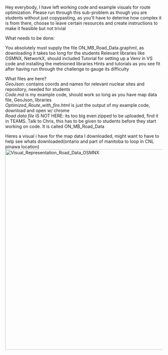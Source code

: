 Hey everybody, I have left working code and example visuals for route optimization.
Please run through this sub-problem as though you are students without just copypasting, as you'll have to deterine how complex it is
from there, choose to leave certain resources and create instructions to make it feasible but not trivial

What needs to be done:

You absolutely must supply the file ON_MB_Road_Data.graphml, as downloading it takes too long for the students
Relevant libraries like OSMNX, NetworkX, should included
Tutorial for setting up a Venv in VS code and installing the metnioned libraries
Hints and tutorials as you see fit after having run through the challenge to gauge its difficulty

What files are here?  
*GeoJson:* contains coords and names for relevant nuclear sites and repository, needed for students  
*Code.md* is my example code, should work so long as you have map data file, GeoJson, libraries  
*Optimized_Route_with_fire.html* is just the output of my example code, download and open w/ chrome  
*Road data file* IS NOT HERE: its too big even zipped to be uploaded, find it in TEAMS. Talk to Chris, this has to be given to students before they start working on code. It is called ON_MB_Road_Data

Heres a visual i have for the map data I downloaded, might want to have to help see whats downloaded(ontario and part of manitoba to loop in CNL pinawa location) 
<img width="772" height="642" alt="Visual_Representation_Road_Data_OSMNX" src="https://github.com/user-attachments/assets/01c8d208-d4f3-4b54-a25c-80dbcbd348fe" />
